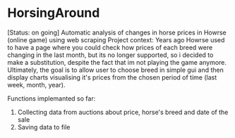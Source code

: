 # HorsingAround
[Status: on going] Automatic analysis of changes in horse prices in Howrse (online game) using web scraping
Project context: Years ago Howrse used to have a page where you could check how prices of each breed were changing in the last month, but its no longer supported, so i decided to make a substitution, despite the fact that im not playing the game anymore. Ultimately, the goal is to allow user to choose breed in simple gui and then display charts visualising it's prices from the chosen period of time (last week, month, year).

Functions implemanted so far:
  1. Collecting data from auctions about price, horse's breed and date of the sale
  2. Saving data to file
